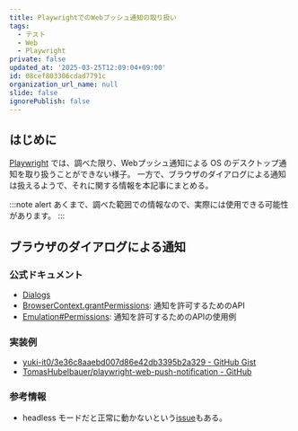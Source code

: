 ```yaml
---
title: PlaywrightでのWebプッシュ通知の取り扱い
tags:
  - テスト
  - Web
  - Playwright
private: false
updated_at: '2025-03-25T12:09:04+09:00'
id: 08cef803306cdad7791c
organization_url_name: null
slide: false
ignorePublish: false
---
```

## はじめに

[Playwright](https://playwright.dev/) では、調べた限り、Webプッシュ通知による OS のデスクトップ通知を取り扱うことができない様子。
一方で、ブラウザのダイアログによる通知は扱えるようで、それに関する情報を本記事にまとめる。

:::note alert
あくまで、調べた範囲での情報なので、実際には使用できる可能性があります。
:::

## ブラウザのダイアログによる通知

### 公式ドキュメント

- [Dialogs](https://playwright.dev/docs/dialogs)
- [BrowserContext.grantPermissions](https://playwright.dev/docs/api/class-browsercontext#browser-context-grant-permissions): 通知を許可するためのAPI
- [Emulation#Permissions](https://playwright.dev/docs/emulation#permissions): 通知を許可するためのAPIの使用例

### 実装例

- [yuki-it0/3e36c8aaebd007d86e42db3395b2a329 - GitHub Gist](https://gist.github.com/yuki-it0/3e36c8aaebd007d86e42db3395b2a329)
- [TomasHubelbauer/playwright-web-push-notification - GitHub](https://github.com/TomasHubelbauer/playwright-web-push-notification)

### 参考情報

- headless モードだと正常に動かないという[issue](https://github.com/microsoft/playwright/issues/23954)もある。

<!-- zenn article id: da04894174c5f2 -->
